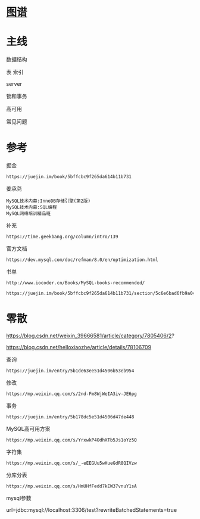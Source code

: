 # [图谱](https://www.processon.com/mindmap/5cf66f4ee4b0da05395ea189)



# 主线



数据结构

表
索引


server


锁和事务


高可用


常见问题



# 参考


掘金 

	https://juejin.im/book/5bffcbc9f265da614b11b731
	


姜承尧

	MySQL技术内幕:InnoDB存储引擎(第2版)
	MySQL技术内幕:SQL编程
	MySQL网络培训精品班

补充

	https://time.geekbang.org/column/intro/139

官方文档

	https://dev.mysql.com/doc/refman/8.0/en/optimization.html

书单

	http://www.iocoder.cn/Books/MySQL-books-recommended/

	https://juejin.im/book/5bffcbc9f265da614b11b731/section/5c6e6bad6fb9a049c43e4411


# 零散



https://blog.csdn.net/weixin_39666581/article/category/7805406/2?

https://blog.csdn.net/helloxiaozhe/article/details/78106709

查询

	https://juejin.im/entry/5b1de63ee51d4506b53eb954

修改

	https://mp.weixin.qq.com/s/2nd-Fm8WjWeIA3iv-JE6pg
	
事务

	https://juejin.im/entry/5b178dc5e51d4506d47de448

MySQL高可用方案

	https://mp.weixin.qq.com/s/YrxwkP4OdhXTb5Js1oYz5Q

字符集

	https://mp.weixin.qq.com/s/_-eEEGUu5wHueGdR8QIVzw
	
分库分表
	
	https://mp.weixin.qq.com/s/HmUHfFedd7kEW37vnuY1sA	
	
	
	
	
mysql参数

url=jdbc:mysql://localhost:3306/test?rewriteBatchedStatements=true


